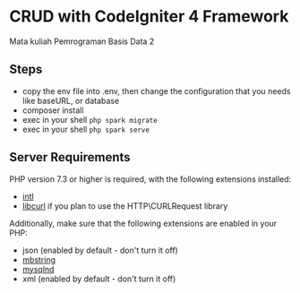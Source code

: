 # CRUD with CodeIgniter 4 Framework
Mata kuliah Pemrograman Basis Data 2

## Steps 
- copy the env file into .env, then change the configuration that you needs like baseURL, or database
- composer install
- exec in your shell `php spark migrate`
- exec in your shell `php spark serve`

## Server Requirements

PHP version 7.3 or higher is required, with the following extensions installed:

- [intl](http://php.net/manual/en/intl.requirements.php)
- [libcurl](http://php.net/manual/en/curl.requirements.php) if you plan to use the HTTP\CURLRequest library

Additionally, make sure that the following extensions are enabled in your PHP:

- json (enabled by default - don't turn it off)
- [mbstring](http://php.net/manual/en/mbstring.installation.php)
- [mysqlnd](http://php.net/manual/en/mysqlnd.install.php)
- xml (enabled by default - don't turn it off)
